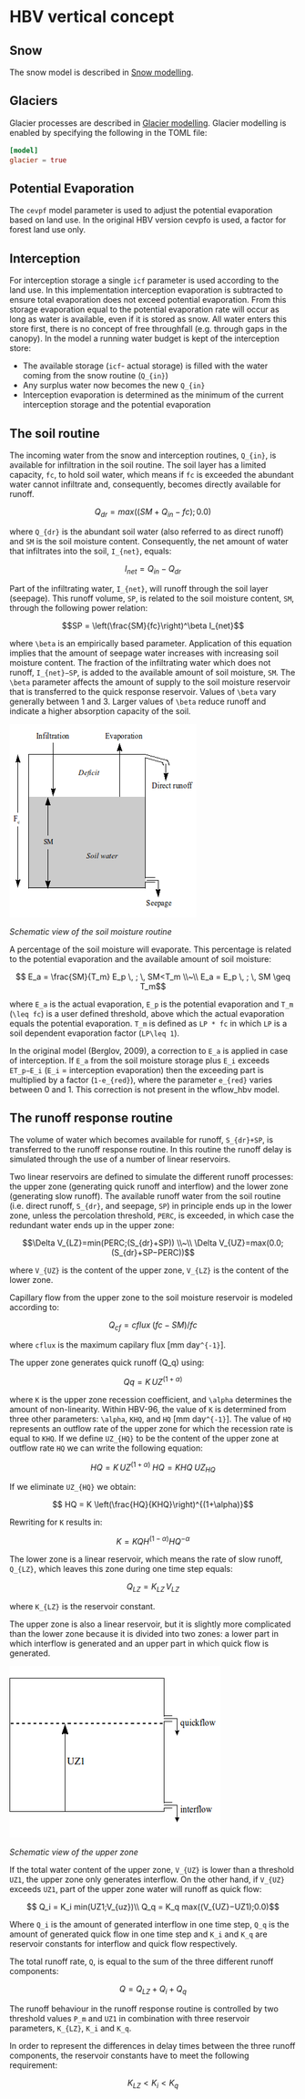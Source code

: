 # HBV vertical concept

## Snow
The snow model is described in [Snow modelling](@ref).

## Glaciers
Glacier processes are described in [Glacier modelling](@ref). Glacier modelling is enabled
by specifying the following in the TOML file:

```toml
[model]
glacier = true
```
## Potential Evaporation
The `cevpf` model parameter is used to adjust the potential evaporation based on land use.
In the original HBV version cevpfo is used, a factor for forest land use only.

## Interception
For interception storage a single `icf` parameter is used according to the land use. In this
implementation interception evaporation is subtracted to ensure total evaporation does not
exceed potential evaporation. From this storage evaporation equal to the potential
evaporation rate will occur as long as water is available, even if it is stored as snow. All
water enters this store first, there is no concept of free throughfall (e.g. through gaps in
the canopy). In the model a running water budget is kept of the interception store:

+ The available storage (`icf`- actual storage) is filled with the water coming from the
  snow routine (``Q_{in}``)
+ Any surplus water now becomes the new ``Q_{in}``
+ Interception evaporation is determined as the minimum of the current interception storage
  and the potential evaporation

## The soil routine
The incoming water from the snow and interception routines, ``Q_{in}``, is available for
infiltration in the soil routine. The soil layer has a limited capacity, `fc`, to hold soil
water, which means if `fc` is exceeded the abundant water cannot infiltrate and,
consequently, becomes directly available for runoff.

```math
    Q_{dr}=max((SM+Q_{in}−fc);0.0)
```

where ``Q_{dr}`` is the abundant soil water (also referred to as direct runoff) and ``SM``
is the soil moisture content. Consequently, the net amount of water that infiltrates into
the soil, ``I_{net}``, equals:

```math
I_{net} = Q_{in} − Q_{dr}
```

Part of the infiltrating water, ``I_{net}``, will runoff through the soil layer (seepage).
This runoff volume, ``SP``, is related to the soil moisture content, ``SM``, through the
following power relation:

```math
SP = \left(\frac{SM}{fc}\right)^\beta I_{net}
```

where ``\beta`` is an empirically based parameter. Application of this equation implies that
the amount of seepage water increases with increasing soil moisture content. The fraction of
the infiltrating water which does not runoff, ``I_{net}−SP``, is added to the available
amount of soil moisture, ``SM``. The ``\beta`` parameter affects the amount of supply to the
soil moisture reservoir that is transferred to the quick response reservoir. Values of
``\beta`` vary generally between 1 and 3. Larger values of ``\beta`` reduce runoff and
indicate a higher absorption capacity of the soil.

![hbv-soilmoist.png](../images/hbv-soilmoist.png) 

*Schematic view of the soil moisture routine*

A percentage of the soil moisture will evaporate. This percentage is related to the
potential evaporation and the available amount of soil moisture:

```math
    E_a = \frac{SM}{T_m} E_p \, ; \, SM<T_m \\~\\
    E_a = E_p \, ; \, SM \geq T_m
```

where ``E_a`` is the actual evaporation, ``E_p`` is the potential evaporation and ``T_m``
(``\leq fc``) is a user defined threshold, above which the actual evaporation equals the
potential evaporation. ``T_m`` is defined as ``LP * fc`` in which ``LP`` is a soil dependent
evaporation factor (``LP\leq 1``).

In the original model (Berglov, 2009), a correction to ``E_a`` is applied in case of
interception. If ``E_a`` from the soil moisture storage plus ``E_i`` exceeds ``ET_p−E_i``
(``E_i`` = interception evaporation) then the exceeding part is multiplied by a factor
(``1-e_{red}``), where the parameter ``e_{red}`` varies between 0 and 1. This correction is
not present in the wflow\_hbv model.

## The runoff response routine

The volume of water which becomes available for runoff, ``S_{dr}+SP``, is transferred to the
runoff response routine. In this routine the runoff delay is simulated through the use of a
number of linear reservoirs.

Two linear reservoirs are defined to simulate the different runoff processes: the upper zone
(generating quick runoff and interflow) and the lower zone (generating slow runoff). The
available runoff water from the soil routine (i.e. direct runoff, ``S_{dr}``, and seepage,
``SP``) in principle ends up in the lower zone, unless the percolation threshold, ``PERC``,
is exceeded, in which case the redundant water ends up in the upper zone:

```math
\Delta V_{LZ}=min(PERC;(S_{dr}+SP)) \\~\\
\Delta V_{UZ}=max(0.0;(S_{dr}+SP−PERC))
```

where ``V_{UZ}`` is the content of the upper zone, ``V_{LZ}`` is the content of the lower
zone.

Capillary flow from the upper zone to the soil moisture reservoir is modeled according to: 

```math
Q_{cf}=cflux \; (fc−SM)/fc
```

where ``cflux`` is the maximum capilary flux [mm day``^{-1}``].

The upper zone generates quick runoff (Q_q) using:
```math
Qq=K \, UZ^{(1+\alpha)}
```
where ``K`` is the upper zone recession coefficient, and ``\alpha`` determines the amount of
non-linearity. Within HBV-96, the value of ``K`` is determined from three other parameters:
``\alpha``, ``KHQ``, and ``HQ`` [mm day``^{-1}``]. The value of ``HQ`` represents an outflow
rate of the upper zone for which the recession rate is equal to ``KHQ``. If we define
``UZ_{HQ}`` to be the content of the upper zone at outflow rate ``HQ`` we can write the
following equation:

```math
    HQ=K \, UZ^{(1+\alpha)} \; HQ = KHQ \; UZ_{HQ}
```

If we eliminate ``UZ_{HQ}`` we obtain:

```math
    HQ = K \left(\frac{HQ}{KHQ}\right)^{(1+\alpha)}
```

Rewriting for ``K`` results in:
```math
    K = KQH^{(1−\alpha)} HQ^{−\alpha}
```

The lower zone is a linear reservoir, which means the rate of slow runoff, ``Q_{LZ}``, which
leaves this zone during one time step equals: 

```math
Q_{LZ} = K_{LZ} \, V_{LZ}
```

where ``K_{LZ}`` is the reservoir constant.

The upper zone is also a linear reservoir, but it is slightly more complicated than the
lower zone because it is divided into two zones: a lower part in which interflow is
generated and an upper part in which quick flow is generated.

![hbv-upper](../images/hbv-upper.png) 

*Schematic view of the upper zone*

If the total water content of the upper zone, ``V_{UZ}`` is lower than a threshold ``UZ1``,
the upper zone only generates interflow. On the other hand, if ``V_{UZ}`` exceeds ``UZ1``,
part of the upper zone water will runoff as quick flow:

```math
    Q_i = K_i min(UZ1;V_{uz})\\
    Q_q = K_q max((V_{UZ}−UZ1);0.0)
```

Where ``Q_i`` is the amount of generated interflow in one time step, ``Q_q`` is the amount
of generated quick flow in one time step and ``K_i`` and ``K_q`` are reservoir constants for
interflow and quick flow respectively.

The total runoff rate, ``Q``, is equal to the sum of the three different runoff components:

```math
    Q = Q_{LZ}+Q_i+Q_q
```

The runoff behaviour in the runoff response routine is controlled by two threshold values
``P_m`` and ``UZ1`` in combination with three reservoir parameters, ``K_{LZ}``, ``K_i`` and
``K_q``.

In order to represent the differences in delay times between the three runoff components,
the reservoir constants have to meet the following requirement:
```math
    K_{LZ}<K_i<K_q
```